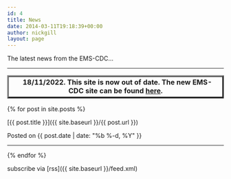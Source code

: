 ```yaml
---
id: 4
title: News
date: 2014-03-11T19:18:39+00:00
author: nickgill
layout: page
---
```


The latest news from the EMS-CDC...

---
<table width="100%" border="3">
  <tr>
    <td align="center"> 
<b>18/11/2022. This site is now out of date. The new EMS-CDC site can be found <a href = "https://euromathsoc.org/committee-developing-countries">here</a>.</b>
</td></tr></table>


{% for post in site.posts %}

[{{ post.title }}]({{ site.baseurl }}/{{ post.url }})

Posted on {{ post.date | date: "%b %-d, %Y" }}

---

{% endfor %}

subscribe via [rss]({{ site.baseurl }}/feed.xml)
